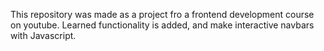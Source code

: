 This repository was made as a project fro a frontend development course on youtube.
Learned functionality is added, and make interactive navbars with Javascript.
